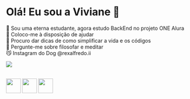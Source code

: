 <h1>Olá! Eu sou a Viviane 👋</h1> 

🌱 Sou uma eterna estudante, agora estudo BackEnd no projeto ONE Alura <br>
👯 Coloco-me à disposição de ajudar <br>
🤔 Procuro dar dicas de como simplificar a vida e os códigos <br>
💬 Pergunte-me sobre filosofar e meditar <br>
😼 Instagram do Dog @rexalfredo.ii<br>

<p>
<img loading="lazy" src="http://img.shields.io/static/v1?label=STATUS&message=EM%20DESENVOLVIMENTO&color=GREEN&style=for-the-badge"/>
</p>

<div style="display: inline_block"><br>
  <img src="https://cdn.jsdelivr.net/gh/devicons/devicon/icons/javascript/javascript-plain.svg" width="40" height="40"/> 
  
  <img src="https://cdn.jsdelivr.net/gh/devicons/devicon/icons/html5/html5-plain-wordmark.svg" width="40" height="40"/>

  <img src="https://cdn.jsdelivr.net/gh/devicons/devicon/icons/css3/css3-plain-wordmark.svg" width="40" height="40"/>
          
          
          
          
</div>


